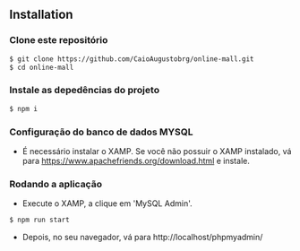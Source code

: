 ## Installation

### Clone este repositório

```bash
$ git clone https://github.com/CaioAugustobrg/online-mall.git
$ cd online-mall
```
### Instale as depedências do projeto

```bash
$ npm i 
```

### Configuração do banco de dados MYSQL

 - É necessário instalar o XAMP. Se você não possuir o XAMP instalado, vá para https://www.apachefriends.org/download.html e instale.

### Rodando a aplicação

 - Execute o XAMP, a clique em 'MySQL Admin'. 

```bash
$ npm run start
```
 - Depois, no seu navegador, vá para http://localhost/phpmyadmin/

